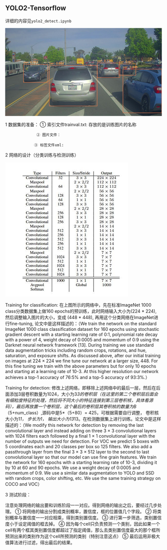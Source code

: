 ## YOLO2-Tensorflow

详细的内容见`yolo2_detect.ipynb`

![](images/dect.jpg)

1	数据集的准备： ① 索引文件trainval.txt: 存放的是训练图片的名称
                 
                  ② 图片文件：
                   
                 ③ 标签文件xml:
                     

2	网络的设计（分类训练与检测训练）

   ![](images/11.jpg)
   
   Training for classification: 在上图所示的网络中，先在标准ImageNet 1000 class分类数据集上做160 epochs的预训练，此时网络输入大小为(224 * 224), 然后调整输入图片的大小，变成 (448 * 448), 再用这个分类网络在ImageNet进行fine-tuning, 论文中是这样描述的：（We train the network on the standard ImageNet 1000 class classification dataset for 160 epochs using stochastic gradient descent with a starting learning rate of 0:1, polynomial rate decay with a power of 4, weight decay of 0:0005 and momentum of 0:9 using the Darknet neural network framework [13]. During training we use standard data augmentation tricks including random crops, rotations, and hue, saturation, and exposure shifts. As discussed above, after our initial training on images at 224 × 224 we fine tune our network at a larger size, 448. For this fine tuning we train with the above parameters but for only 10 epochs and starting at a learning rate of 10-3. At this higher resolution our network achieves a top-1 accuracy of 76:5% and a top-5 accuracy of 93:3%.）

   Training for detection: 修改上述网络，即移除上述网络中的最后一层，然后在后面添加3层卷积数量为1024，大小为3*3的卷积层（在这里的第二个卷积层后面会有细粒度特征的处理，然后将不同大小的特征连接到第三层卷积核，具体看源码），最后再放置一个卷积层，这个最后的卷积层其卷积核的数量为B*（5+num_class）,源码中是5*（5+80）= 425，可根据需要自行调整， 卷积核大小为1*1， 步长为1， 输出大小为13*13。在检测数据集上进行训练。论文中是这样描述的：（We modify this network for detection by removing the last convolutional layer and instead
adding on three 3 × 3 convolutional layers with 1024 filters each followed by a final 1 × 1 convolutional layer with the number of outputs we need for detection. For VOC we predict 5 boxes with 5 coordinates each and 20 classes per box so 125 filters. We also add a passthrough layer from the final 3 × 3 × 512 layer to the second to last convolutional layer so that our model can use fine grain features. We train the network for 160 epochs with a starting learning rate of 10-3, dividing it by 10 at 60 and 90 epochs. We use a weight decay of 0:0005 and momentum of 0:9. We use a similar data augmentation to YOLO and SSD with random crops, color shifting, etc. We use the same training strategy on COCO and VOC）

3	测试阶段：

注意处理网络的输出要和训练阶段一一对应。得到网络的输出之后，要经过几步处理。
① 将网络的输出分割成类别概率，置信度，框的位置值几个字段。
② 将类别概率与置信度一一对应相乘，得到类别置信度。
③ 进行第一步筛选，类别置信度小于设定阈值的框去掉。
④ 因为每个cell只负责预测一个类别，因此如果一个cell有两个框其类别置信度都超过了指定阈值，那么去类别置信度最大的那个框所预测出来的类别作为这个cell所预测的类别（特别注意这点）
⑤ 最后运用非极大值算法进行过滤，得出最后的结果。
